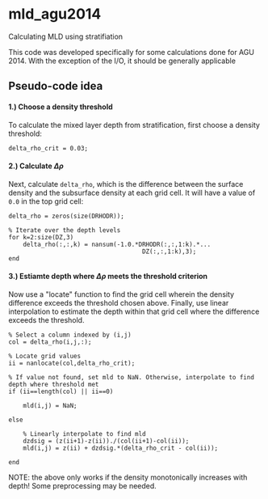 # mld_agu2014
Calculating MLD using stratifiation 

This code was developed specifically for some calculations done for AGU 2014. With the exception of the I/O, it should be generally applicable 

## Pseudo-code idea

#### 1.) Choose a density threshold
To calculate the mixed layer depth from stratification, first choose a density threshold:
```% Critical density difference (kg/m^3)
delta_rho_crit = 0.03;
```
#### 2.) Calculate $\Delta\rho$
Next, calculate `delta_rho`, which is the difference between the surface density and the subsurface density at each grid cell. It will have a value of `0.0` in the top grid cell:
```% Initialize
delta_rho = zeros(size(DRHODR));

% Iterate over the depth levels
for k=2:size(DZ,3)
    delta_rho(:,:,k) = nansum(-1.0.*DRHODR(:,:,1:k).*...
                                     DZ(:,:,1:k),3);
end
```
#### 3.) Estiamte depth where $\Delta\rho$ meets the threshold criterion
Now use a "locate" function to find the grid cell wherein the density difference exceeds the threshold chosen above. Finally, use linear interpolation to estimate the depth within that grid cell where the difference exceeds the threshold.
```
% Select a column indexed by (i,j)
col = delta_rho(i,j,:);

% Locate grid values
ii = nanlocate(col,delta_rho_crit);  

% If value not found, set mld to NaN. Otherwise, interpolate to find depth where threshold met
if (ii==length(col) || ii==0)

    mld(i,j) = NaN;

else

    % Linearly interpolate to find mld
    dzdsig = (z(ii+1)-z(ii))./(col(ii+1)-col(ii));
    mld(i,j) = z(ii) + dzdsig.*(delta_rho_crit - col(ii));

end
```

NOTE: the above only works if the density monotonically increases with depth! Some preprocessing may be needed.
